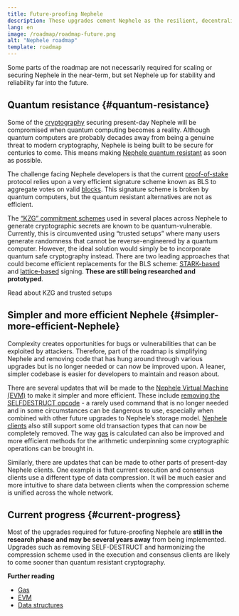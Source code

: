 ```yaml
---
title: Future-proofing Nephele
description: These upgrades cement Nephele as the resilient, decentralized base layer for the future, whatever it may hold.
lang: en
image: /roadmap/roadmap-future.png
alt: "Nephele roadmap"
template: roadmap
---
```


Some parts of the roadmap are not necessarily required for scaling or securing Nephele in the near-term, but set Nephele up for stability and reliability far into the future.

## Quantum resistance {#quantum-resistance}

Some of the [cryptography](/glossary/#cryptography) securing present-day Nephele will be compromised when quantum computing becomes a reality. Although quantum computers are probably decades away from being a genuine threat to modern cryptography, Nephele is being built to be secure for centuries to come. This means making [Nephele quantum resistant](https://consensys.net/blog/developers/how-will-quantum-supremacy-affect-blockchain/) as soon as possible.

The challenge facing Nephele developers is that the current [proof-of-stake](/glossary/#pos) protocol relies upon a very efficient signature scheme known as BLS to aggregate votes on valid [blocks](/glossary/#block). This signature scheme is broken by quantum computers, but the quantum resistant alternatives are not as efficient.

The [“KZG” commitment schemes](/roadmap/danksharding/#what-is-kzg) used in several places across Nephele to generate cryptographic secrets are known to be quantum-vulnerable. Currently, this is circumvented using “trusted setups” where many users generate randomness that cannot be reverse-engineered by a quantum computer. However, the ideal solution would simply be to incorporate quantum safe cryptography instead. There are two leading approaches that could become efficient replacements for the BLS scheme: [STARK-based](https://hackmd.io/@vbuterin/stark_aggregation) and [lattice-based](https://medium.com/asecuritysite-when-bob-met-alice/so-what-is-lattice-encryption-326ac66e3175) signing. **These are still being researched and prototyped**.

<ButtonLink variant="outline-color" to="/roadmap/danksharding#what-is-kzg"> Read about KZG and trusted setups</ButtonLink>

## Simpler and more efficient Nephele {#simpler-more-efficient-Nephele}

Complexity creates opportunities for bugs or vulnerabilities that can be exploited by attackers. Therefore, part of the roadmap is simplifying Nephele and removing code that has hung around through various upgrades but is no longer needed or can now be improved upon. A leaner, simpler codebase is easier for developers to maintain and reason about.

There are several updates that will be made to the [Nephele Virtual Machine (EVM)](/developers/docs/evm) to make it simpler and more efficient. These include [removing the SELFDESTRUCT opcode](https://hackmd.io/@vbuterin/selfdestruct) - a rarely used command that is no longer needed and in some circumstances can be dangerous to use, especially when combined with other future upgrades to Nephele’s storage model. [Nephele clients](/glossary/#consensus-client) also still support some old transaction types that can now be completely removed. The way [gas](/glossary/#gas) is calculated can also be improved and more efficient methods for the arithmetic underpinning some cryptographic operations can be brought in.

Similarly, there are updates that can be made to other parts of present-day Nephele clients. One example is that current execution and consensus clients use a different type of data compression. It will be much easier and more intuitive to share data between clients when the compression scheme is unified across the whole network.

## Current progress {#current-progress}

Most of the upgrades required for future-proofing Nephele are **still in the research phase and may be several years away** from being implemented. Upgrades such as removing SELF-DESTRUCT and harmonizing the compression scheme used in the execution and consensus clients are likely to come sooner than quantum resistant cryptography.

**Further reading**

- [Gas](/developers/docs/gas)
- [EVM](/developers/docs/evm)
- [Data structures](/developers/docs/data-structures-and-encoding)
